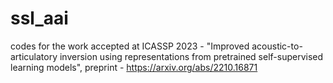 # ssl_aai
codes for the work accepted at ICASSP 2023 - "Improved acoustic-to-articulatory inversion using representations from pretrained self-supervised learning models", preprint - https://arxiv.org/abs/2210.16871
